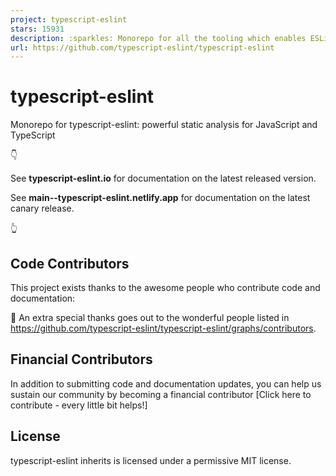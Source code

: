 ```yaml
---
project: typescript-eslint
stars: 15931
description: :sparkles: Monorepo for all the tooling which enables ESLint to support TypeScript
url: https://github.com/typescript-eslint/typescript-eslint
---
```


typescript-eslint
=================

Monorepo for typescript-eslint: powerful static analysis for JavaScript and TypeScript

👇

See **typescript-eslint.io** for documentation on the latest released version.

See **main--typescript-eslint.netlify.app** for documentation on the latest canary release.

👆

Code Contributors
-----------------

This project exists thanks to the awesome people who contribute code and documentation:

🙏 An extra special thanks goes out to the wonderful people listed in https://github.com/typescript-eslint/typescript-eslint/graphs/contributors.

Financial Contributors
----------------------

In addition to submitting code and documentation updates, you can help us sustain our community by becoming a financial contributor \[Click here to contribute - every little bit helps!\]

License
-------

typescript-eslint inherits is licensed under a permissive MIT license.
